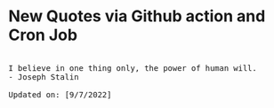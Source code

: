# New Quotes via Github action and Cron Job

<pre>
<!-- #quote -->
I believe in one thing only, the power of human will.
- Joseph Stalin

Updated on: [9/7/2022]
<!-- #quoteEnd -->
</pre>
